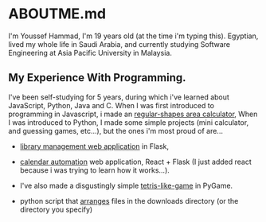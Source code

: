 # ABOUTME.md
I'm Youssef Hammad, I'm 19 years old (at the time i'm typing this). Egyptian, lived my whole life in Saudi Arabia, and currently studying Software Engineering at Asia Pacific University in Malaysia.

## My Experience With Programming.
I've been self-studying for 5 years, during which i've learned about JavaScript, Python, Java and C. When I was first introduced to programming in Javascript, i made an [regular-shapes area calculator](https://github.com/j0eTheRipper/area_calculator), When I was introduced to Python, I made some simple projects (mini calculator, and guessing games, etc...), but the ones i'm most proud of are... 

- [library management web application](https://github.com/j0eTheRipper/library_webapp) in Flask, 

- [calendar automation](https://github.com/j0eTheRipper/apu_calendar_automation) web application, React + Flask (I just added react because i was trying to learn how it works...). 

- I've also made a disgustingly simple [tetris-like-game](https://github.com/j0eTheRipper/tetrish) in PyGame.

- python script that [arranges](https://github.com/j0eTheRipper/arranger) files in the downloads directory (or the directory you specify)

